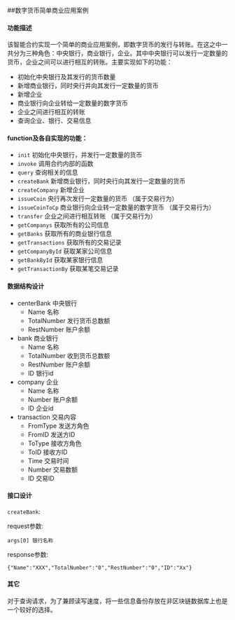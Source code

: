 ##数字货币简单商业应用案例
#### 功能描述
该智能合约实现一个简单的商业应用案例，即数字货币的发行与转账。在这之中一共分为三种角色：中央银行，商业银行，企业。其中中央银行可以发行一定数量的货币，企业之间可以进行相互的转账。主要实现如下的功能：
- 初始化中央银行及其发行的货币数量
- 新增商业银行，同时央行并向其发行一定数量的货币
- 新增企业
- 商业银行向企业转给一定数量的数字货币
- 企业之间进行相互的转账
- 查询企业、银行、交易信息

#### function及各自实现的功能：
- `init`  初始化中央银行，并发行一定数量的货币
- `invoke`   调用合约内部的函数
- `query`   查询相关的信息
- `createBank`   新增商业银行，同时央行向其发行一定数量的货币
- `createCompany`   新增企业
- `issueCoin` 央行再次发行一定数量的货币 （属于交易行为）
- `issueCoinToCp`  商业银行向企业转一定数量的数字货币  （属于交易行为）
- `transfer`   企业之间进行相互转账  （属于交易行为）
- `getCompanys`   获取所有的公司信息
- `getBanks`    获取所有的商业银行信息
- `getTransactions` 获取所有的交易记录
- `getCompanyById`   获取某家公司信息
- `getBankById`   获取某家银行信息
- `getTransactionBy` 获取某笔交易记录


#### 数据结构设计
- centerBank 中央银行
  - Name 名称
  - TotalNumber 发行货币总数额
  - RestNumber 账户余额
- bank  商业银行
  - Name 名称
  - TotalNumber 收到货币总数额
  - RestNumber 账户余额
  - ID 银行id
- company 企业
  - Name 名称
  - Number  账户余额
  - ID 企业id
- transaction 交易内容
  - FromType 发送方角色
  - FromID 发送方ID
  - ToType  接收方角色
  - ToID 接收方ID
  - Time  交易时间
  - Number 交易数额
  - ID 交易ID
 
#### 接口设计
`createBank`:

request参数:
```
args[0] 银行名称
```
response参数:
```
{"Name":"XXX","TotalNumber":"0","RestNumber":"0","ID":"Xx"}
```
#### 其它
对于查询请求，为了兼顾读写速度，将一些信息备份存放在非区块链数据库上也是一个较好的选择。
